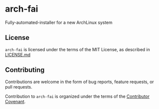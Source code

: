 # arch-fai

Fully-automated-installer for a new ArchLinux system

## License

`arch-fai` is licensed under the terms of the MIT License, as described in
[LICENSE.md](LICENSE.md)

## Contributing

Contributions are welcome in the form of bug reports, feature requests, or pull
requests.

Contribution to `arch-fai` is organized under the terms of the [Contributor
Covenant](CONTRIBUTOR_COVENANT.md).
